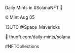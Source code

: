 Daily Mints in #SolanaNFT 🚀

⏰ Mint Aug 05

13UTC @Space_Mavericks

🔗 thunft.com/daily-mints/solana

#NFTCollections